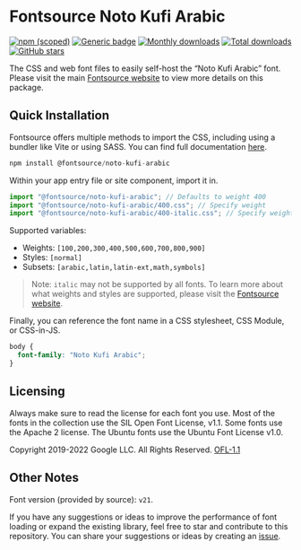 # Fontsource Noto Kufi Arabic

[![npm (scoped)](https://img.shields.io/npm/v/@fontsource/noto-kufi-arabic?color=brightgreen)](https://www.npmjs.com/package/@fontsource/noto-kufi-arabic) [![Generic badge](https://img.shields.io/badge/fontsource-passing-brightgreen)](https://github.com/fontsource/fontsource) [![Monthly downloads](https://badgen.net/npm/dm/@fontsource/noto-kufi-arabic)](https://github.com/fontsource/fontsource) [![Total downloads](https://badgen.net/npm/dt/@fontsource/noto-kufi-arabic)](https://github.com/fontsource/fontsource) [![GitHub stars](https://img.shields.io/github/stars/fontsource/fontsource.svg?style=social&label=Star)](https://github.com/fontsource/fontsource/stargazers)

The CSS and web font files to easily self-host the “Noto Kufi Arabic” font. Please visit the main [Fontsource website](https://fontsource.org/fonts/noto-kufi-arabic) to view more details on this package.

## Quick Installation

Fontsource offers multiple methods to import the CSS, including using a bundler like Vite or using SASS. You can find full documentation [here](https://fontsource.org/docs/getting-started/introduction).

```javascript
npm install @fontsource/noto-kufi-arabic
```

Within your app entry file or site component, import it in.

```javascript
import "@fontsource/noto-kufi-arabic"; // Defaults to weight 400
import "@fontsource/noto-kufi-arabic/400.css"; // Specify weight
import "@fontsource/noto-kufi-arabic/400-italic.css"; // Specify weight and style
```

Supported variables:
- Weights: `[100,200,300,400,500,600,700,800,900]`
- Styles: `[normal]`
- Subsets: `[arabic,latin,latin-ext,math,symbols]`

> Note: `italic` may not be supported by all fonts. To learn more about what weights and styles are supported, please visit the [Fontsource website](https://fontsource.org/fonts/noto-kufi-arabic).

Finally, you can reference the font name in a CSS stylesheet, CSS Module, or CSS-in-JS.

```css
body {
  font-family: "Noto Kufi Arabic";
}
```

## Licensing
Always make sure to read the license for each font you use. Most of the fonts in the collection use the SIL Open Font License, v1.1. Some fonts use the Apache 2 license. The Ubuntu fonts use the Ubuntu Font License v1.0.

Copyright 2019-2022 Google LLC. All Rights Reserved.
[OFL-1.1](https://openfontlicense.org)

## Other Notes
Font version (provided by source): `v21`.

If you have any suggestions or ideas to improve the performance of font loading or expand the existing library, feel free to star and contribute to this repository. You can share your suggestions or ideas by creating an [issue](https://github.com/fontsource/fontsource/issues).